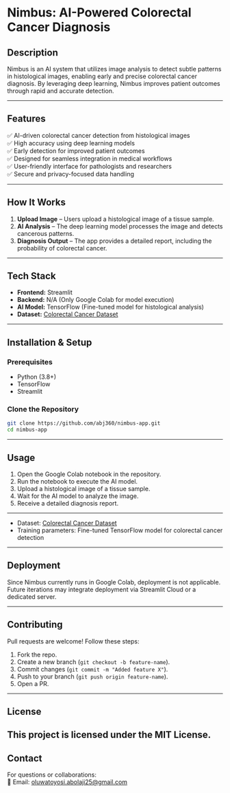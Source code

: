 # Nimbus: AI-Powered Colorectal Cancer Diagnosis

## Description
Nimbus is an AI system that utilizes image analysis to detect subtle patterns in histological images, enabling early and precise colorectal cancer diagnosis. By leveraging deep learning, Nimbus improves patient outcomes through rapid and accurate detection.

---

## Features
✅ AI-driven colorectal cancer detection from histological images  
✅ High accuracy using deep learning models  
✅ Early detection for improved patient outcomes  
✅ Designed for seamless integration in medical workflows  
✅ User-friendly interface for pathologists and researchers  
✅ Secure and privacy-focused data handling  

---

## How It Works
1. **Upload Image** – Users upload a histological image of a tissue sample.  
2. **AI Analysis** – The deep learning model processes the image and detects cancerous patterns.  
3. **Diagnosis Output** – The app provides a detailed report, including the probability of colorectal cancer.  
---

## Tech Stack
- **Frontend:** Streamlit  
- **Backend:** N/A (Only Google Colab for model execution)  
- **AI Model:** TensorFlow (Fine-tuned model for histological analysis)  
- **Dataset:** [Colorectal Cancer Dataset](https://docs.google.com/document/d/162WhUE9KqCgq_I7-VvENZD2n1IVsbeXVRSwfJEkxAqQ/edit?usp=sharing)  

---

## Installation & Setup
### Prerequisites
- Python (3.8+)
- TensorFlow
- Streamlit

### Clone the Repository
```bash
git clone https://github.com/abj360/nimbus-app.git
cd nimbus-app
```

---

## Usage
1. Open the Google Colab notebook in the repository.
2. Run the notebook to execute the AI model.
3. Upload a histological image of a tissue sample.
4. Wait for the AI model to analyze the image.
5. Receive a detailed diagnosis report.  

---

- Dataset: [Colorectal Cancer Dataset]((https://www.tensorflow.org/datasets/catalog/colorectal_histology))  
- Training parameters: Fine-tuned TensorFlow model for colorectal cancer detection  

---

## Deployment
Since Nimbus currently runs in Google Colab, deployment is not applicable. Future iterations may integrate deployment via Streamlit Cloud or a dedicated server.

---

## Contributing
Pull requests are welcome! Follow these steps:
1. Fork the repo.
2. Create a new branch (`git checkout -b feature-name`).
3. Commit changes (`git commit -m "Added feature X"`).
4. Push to your branch (`git push origin feature-name`).
5. Open a PR.

---

## License
This project is licensed under the **MIT License**.
---

## Contact
For questions or collaborations:  
📧 Email: oluwatoyosi.abolaji25@gmail.com  
